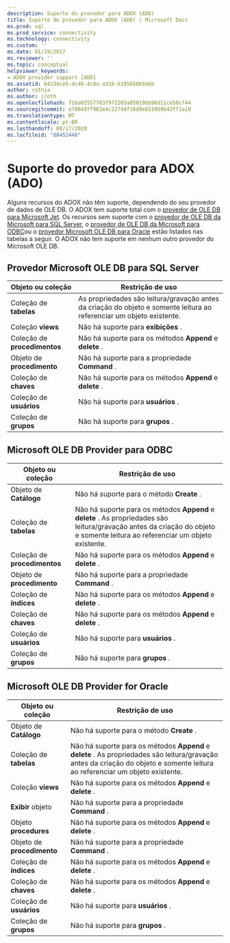 ```yaml
---
description: Suporte do provedor para ADOX (ADO)
title: Suporte do provedor para ADOX (ADO) | Microsoft Docs
ms.prod: sql
ms.prod_service: connectivity
ms.technology: connectivity
ms.custom: ''
ms.date: 01/19/2017
ms.reviewer: ''
ms.topic: conceptual
helpviewer_keywords:
- ADOX provider support [ADO]
ms.assetid: 64234ce5-dc46-4c8a-a316-61956b6b9abb
author: rothja
ms.author: jroth
ms.openlocfilehash: f18a02557783f972203a05019bb96d11ce50c744
ms.sourcegitcommit: e700497f962e4c2274df16d9e651059b42ff1a10
ms.translationtype: MT
ms.contentlocale: pt-BR
ms.lasthandoff: 08/17/2020
ms.locfileid: "88452448"
---
```

# <a name="provider-support-for-adox-ado"></a>Suporte do provedor para ADOX (ADO)
Alguns recursos do ADOX não têm suporte, dependendo do seu provedor de dados de OLE DB. O ADOX tem suporte total com o [provedor de OLE DB para Microsoft Jet](../../../ado/guide/appendixes/microsoft-ole-db-provider-for-microsoft-jet.md). Os recursos sem suporte com o [provedor de OLE DB da Microsoft para SQL Server](../../../ado/guide/appendixes/microsoft-ole-db-provider-for-sql-server.md), o [provedor de OLE DB da Microsoft para ODBC](../../../ado/guide/appendixes/microsoft-ole-db-provider-for-odbc.md)ou o [provedor Microsoft OLE DB para Oracle](../../../ado/guide/appendixes/microsoft-ole-db-provider-for-oracle.md) estão listados nas tabelas a seguir. O ADOX não tem suporte em nenhum outro provedor do Microsoft OLE DB.  
  
## <a name="microsoft-ole-db-provider-for-sql-server"></a>Provedor Microsoft OLE DB para SQL Server  
  
|Objeto ou coleção|Restrição de uso|  
|--------------------------|-----------------------|  
|Coleção de **tabelas**|As propriedades são leitura/gravação antes da criação do objeto e somente leitura ao referenciar um objeto existente.|  
|Coleção **views**|Não há suporte para **exibições** .|  
|Coleção de **procedimentos**|Não há suporte para os métodos **Append** e **delete** .|  
|Objeto de **procedimento**|Não há suporte para a propriedade **Command** .|  
|Coleção de **chaves**|Não há suporte para os métodos **Append** e **delete** .|  
|Coleção de **usuários**|Não há suporte para **usuários** .|  
|Coleção de **grupos**|Não há suporte para **grupos** .|  
  
## <a name="microsoft-ole-db-provider-for-odbc"></a>Microsoft OLE DB Provider para ODBC  
  
|Objeto ou coleção|Restrição de uso|  
|--------------------------|-----------------------|  
|Objeto de **Catálogo**|Não há suporte para o método **Create** .|  
|Coleção de **tabelas**|Não há suporte para os métodos **Append** e **delete** . As propriedades são leitura/gravação antes da criação do objeto e somente leitura ao referenciar um objeto existente.|  
|Coleção de **procedimentos**|Não há suporte para os métodos **Append** e **delete** .|  
|Objeto de **procedimento**|Não há suporte para a propriedade **Command** .|  
|Coleção de **índices**|Não há suporte para os métodos **Append** e **delete** .|  
|Coleção de **chaves**|Não há suporte para os métodos **Append** e **delete** .|  
|Coleção de **usuários**|Não há suporte para **usuários** .|  
|Coleção de **grupos**|Não há suporte para **grupos** .|  
  
## <a name="microsoft-ole-db-provider-for-oracle"></a>Microsoft OLE DB Provider for Oracle  
  
|Objeto ou coleção|Restrição de uso|  
|--------------------------|-----------------------|  
|Objeto de **Catálogo**|Não há suporte para o método **Create** .|  
|Coleção de **tabelas**|Não há suporte para os métodos **Append** e **delete** . As propriedades são leitura/gravação antes da criação do objeto e somente leitura ao referenciar um objeto existente.|  
|Coleção **views**|Não há suporte para os métodos **Append** e **delete** .|  
|**Exibir** objeto|Não há suporte para a propriedade **Command** .|  
|Objeto **procedures**|Não há suporte para os métodos **Append** e **delete** .|  
|Objeto de **procedimento**|Não há suporte para a propriedade **Command** .|  
|Coleção de **índices**|Não há suporte para os métodos **Append** e **delete** .|  
|Coleção de **chaves**|Não há suporte para os métodos **Append** e **delete** .|  
|Coleção de **usuários**|Não há suporte para **usuários** .|  
|Coleção de **grupos**|Não há suporte para **grupos** .|
